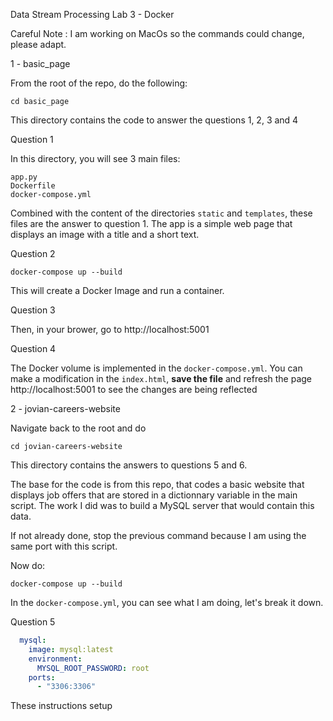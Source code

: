 Data Stream Processing
Lab 3 - Docker

Careful Note :
I am working on MacOs so the commands could change, please adapt.

1 - basic_page

From the root of the repo, do the following:
```command
cd basic_page
```

This directory contains the code to answer the questions 1, 2, 3 and 4

Question 1

In this directory, you will see 3 main files:
```
app.py
Dockerfile
docker-compose.yml
```

Combined with the content of the directories `static` and `templates`, these files are the answer to question 1.
The app is a simple web page that displays an image with a title and a short text.

Question 2

```command
docker-compose up --build
```

This will create a Docker Image and run a container.

Question 3

Then, in your brower, go to http://localhost:5001

Question 4

The Docker volume is implemented in the `docker-compose.yml`. You can make a modification in the `index.html`, **save the file** and refresh the page http://localhost:5001 to see the changes are being reflected

2 - jovian-careers-website

Navigate back to the root and do
```command
cd jovian-careers-website
```

This directory contains the answers to questions 5 and 6.

The base for the code is from this repo, that codes a basic website that displays job offers that are stored in a dictionnary variable in the main script. The work I did was to build a MySQL server that would contain this data.

If not already done, stop the previous command because I am using the same port with this script.

Now do:
```command
docker-compose up --build
```

In the `docker-compose.yml`, you can see what I am doing, let's break it down.

Question 5

```docker-compose.yml
  mysql:
    image: mysql:latest
    environment:
      MYSQL_ROOT_PASSWORD: root
    ports:
      - "3306:3306"
```
These instructions setup 


